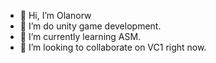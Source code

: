 - 👋 Hi, I’m Olanorw
- 👀 I’m do unity game development.
- 🌱 I’m currently learning ASM.
- 🔎 I’m looking to collaborate on VC1 right now.
